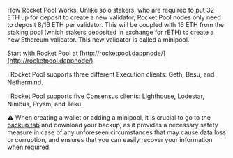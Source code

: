 How Rocket Pool Works. Unlike solo stakers, who are required to put 32 ETH up for deposit to create a new validator, Rocket Pool nodes only need to deposit 8/16 ETH per validator. This will be coupled with 16 ETH from the staking pool (which stakers deposited in exchange for rETH) to create a new Ethereum validator. This new validator is called a minipool.

Start with Rocket Pool at [http://rocketpool.dappnode/](http://rocketpool.dappnode/)

ℹ️ Rocket Pool supports three different Execution clients: Geth, Besu, and Nethermind.

ℹ️ Rocket Pool supports five Consensus clients: Lighthouse, Lodestar, Nimbus, Prysm, and Teku.

⚠️ When creating a wallet or adding a minipool, it is crucial to go to the [backup tab](http://my.dappnode/#/packages/rocketpool.dnp.dappnode.eth/backup) and download your backup, as it provides a necessary safety measure in case of any unforeseen circumstances that may cause data loss or corruption, and ensures that you can easily recover your information when required.
